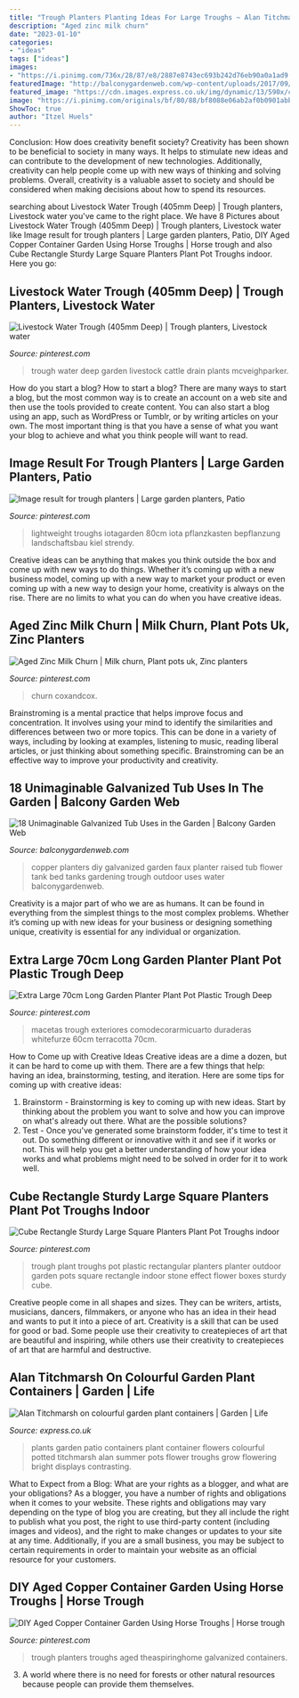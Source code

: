 ```yaml
---
title: "Trough Planters Planting Ideas For Large Troughs ~ Alan Titchmarsh On Colourful Garden Plant Containers"
description: "Aged zinc milk churn"
date: "2023-01-10"
categories:
- "ideas"
tags: ["ideas"]
images:
- "https://i.pinimg.com/736x/28/87/e8/2887e8743ec693b242d76eb90a0a1ad9.jpg"
featuredImage: "http://balconygardenweb.com/wp-content/uploads/2017/09/1.-DIY-Faux-Copper-Planters.jpg"
featured_image: "https://cdn.images.express.co.uk/img/dynamic/13/590x/colourful_garden_containe-477723.jpg"
image: "https://i.pinimg.com/originals/bf/80/88/bf8088e06ab2af0b0901abb6ca7f4516.jpg"
ShowToc: true
author: "Itzel Huels"
---
```



Conclusion: How does creativity benefit society?
Creativity has been shown to be beneficial to society in many ways. It helps to stimulate new ideas and can contribute to the development of new technologies. Additionally, creativity can help people come up with new ways of thinking and solving problems. Overall, creativity is a valuable asset to society and should be considered when making decisions about how to spend its resources.

	

		
searching about Livestock Water Trough (405mm Deep) | Trough planters, Livestock water you've came to the right place. We have 8 Pictures about Livestock Water Trough (405mm Deep) | Trough planters, Livestock water like Image result for trough planters | Large garden planters, Patio, DIY Aged Copper Container Garden Using Horse Troughs | Horse trough and also Cube Rectangle Sturdy Large Square Planters Plant Pot Troughs indoor. Here you go:
		
    
## Livestock Water Trough (405mm Deep) | Trough Planters, Livestock Water

<img loading=lazy src="https://i.pinimg.com/736x/28/87/e8/2887e8743ec693b242d76eb90a0a1ad9.jpg" onerror="this.onerror=null;this.src='https://tse3.mm.bing.net/th?id=OIP.KHa1jUwzoNv9Fdh9BzeKZQHaHa&amp;pid=15.1';" alt="Livestock Water Trough (405mm Deep) | Trough planters, Livestock water">

_Source: pinterest.com_

>trough water deep garden livestock cattle drain plants mcveighparker. 

	

How do you start a blog?
How to start a blog? There are many ways to start a blog, but the most common way is to create an account on a web site and then use the tools provided to create content. You can also start a blog using an app, such as WordPress or Tumblr, or by writing articles on your own. The most important thing is that you have a sense of what you want your blog to achieve and what you think people will want to read.

    
## Image Result For Trough Planters | Large Garden Planters, Patio

<img loading=lazy src="https://i.pinimg.com/originals/a4/63/dd/a463dd4dabd4013efb4c0f6f6959a00d.jpg" onerror="this.onerror=null;this.src='https://tse1.mm.bing.net/th?id=OIP.bSzTJr0jfhe5GfrisJWafQHaJT&amp;pid=15.1';" alt="Image result for trough planters | Large garden planters, Patio">

_Source: pinterest.com_

>lightweight troughs iotagarden 80cm iota pflanzkasten bepflanzung landschaftsbau kiel strendy. 

	

Creative ideas can be anything that makes you think outside the box and come up with new ways to do things. Whether it’s coming up with a new business model, coming up with a new way to market your product or even coming up with a new way to design your home, creativity is always on the rise. There are no limits to what you can do when you have creative ideas.

    
## Aged Zinc Milk Churn | Milk Churn, Plant Pots Uk, Zinc Planters

<img loading=lazy src="https://i.pinimg.com/736x/31/24/7c/31247c884b76450d9640d0d0b99887fa.jpg" onerror="this.onerror=null;this.src='https://tse4.mm.bing.net/th?id=OIP.Byqusz-B9ntw4oURfl89pAHaJ4&amp;pid=15.1';" alt="Aged Zinc Milk Churn | Milk churn, Plant pots uk, Zinc planters">

_Source: pinterest.com_

>churn coxandcox. 

	

Brainstroming is a mental practice that helps improve focus and concentration. It involves using your mind to identify the similarities and differences between two or more topics. This can be done in a variety of ways, including by looking at examples, listening to music, reading liberal articles, or just thinking about something specific. Brainstroming can be an effective way to improve your productivity and creativity.

    
## 18 Unimaginable Galvanized Tub Uses In The Garden | Balcony Garden Web

<img loading=lazy src="http://balconygardenweb.com/wp-content/uploads/2017/09/1.-DIY-Faux-Copper-Planters.jpg" onerror="this.onerror=null;this.src='https://tse3.mm.bing.net/th?id=OIP.Ug_QBcIRmkCCU8RYFtBO9QHaLG&amp;pid=15.1';" alt="18 Unimaginable Galvanized Tub Uses in the Garden | Balcony Garden Web">

_Source: balconygardenweb.com_

>copper planters diy galvanized garden faux planter raised tub flower tank bed tanks gardening trough outdoor uses water balconygardenweb. 

	

Creativity is a major part of who we are as humans. It can be found in everything from the simplest things to the most complex problems. Whether it’s coming up with new ideas for your business or designing something unique, creativity is essential for any individual or organization.

    
## Extra Large 70cm Long Garden Planter Plant Pot Plastic Trough Deep

<img loading=lazy src="https://i.pinimg.com/736x/2b/f6/3e/2bf63ea39c27f7fbc65a1900cdd5f7b5.jpg" onerror="this.onerror=null;this.src='https://tse1.mm.bing.net/th?id=OIP.Gk4Lec98_xupzBhD6Tt8AAHaEe&amp;pid=15.1';" alt="Extra Large 70cm Long Garden Planter Plant Pot Plastic Trough Deep">

_Source: pinterest.com_

>macetas trough exteriores comodecorarmicuarto duraderas whitefurze 60cm terracotta 70cm. 

	

How to Come up with Creative Ideas
Creative ideas are a dime a dozen, but it can be hard to come up with them. There are a few things that help: having an idea, brainstorming, testing, and iteration. 
Here are some tips for coming up with creative ideas:

1. Brainstorm - Brainstorming is key to coming up with new ideas. Start by thinking about the problem you want to solve and how you can improve on what's already out there. What are the possible solutions? 
2. Test - Once you've generated some brainstorm fodder, it's time to test it out. Do something different or innovative with it and see if it works or not. This will help you get a better understanding of how your idea works and what problems might need to be solved in order for it to work well. 

    
## Cube Rectangle Sturdy Large Square Planters Plant Pot Troughs Indoor

<img loading=lazy src="https://i.pinimg.com/originals/bf/80/88/bf8088e06ab2af0b0901abb6ca7f4516.jpg" onerror="this.onerror=null;this.src='https://tse2.mm.bing.net/th?id=OIP.A4VpJVNYhFgvP2sLYUCg3AHaD5&amp;pid=15.1';" alt="Cube Rectangle Sturdy Large Square Planters Plant Pot Troughs indoor">

_Source: pinterest.com_

>trough plant troughs pot plastic rectangular planters planter outdoor garden pots square rectangle indoor stone effect flower boxes sturdy cube. 

	

Creative people come in all shapes and sizes. They can be writers, artists, musicians, dancers, filmmakers, or anyone who has an idea in their head and wants to put it into a piece of art. Creativity is a skill that can be used for good or bad. Some people use their creativity to createpieces of art that are beautiful and inspiring, while others use their creativity to createpieces of art that are harmful and destructive.

    
## Alan Titchmarsh On Colourful Garden Plant Containers | Garden | Life

<img loading=lazy src="https://cdn.images.express.co.uk/img/dynamic/13/590x/colourful_garden_containe-477723.jpg" onerror="this.onerror=null;this.src='https://tse3.mm.bing.net/th?id=OIP.SiGR9NTciIAbn89WuP9oUQHaEZ&amp;pid=15.1';" alt="Alan Titchmarsh on colourful garden plant containers | Garden | Life">

_Source: express.co.uk_

>plants garden patio containers plant container flowers colourful potted titchmarsh alan summer pots flower troughs grow flowering bright displays contrasting. 

	

What to Expect from a Blog: What are your rights as a blogger, and what are your obligations?
As a blogger, you have a number of rights and obligations when it comes to your website. These rights and obligations may vary depending on the type of blog you are creating, but they all include the right to publish what you post, the right to use third-party content (including images and videos), and the right to make changes or updates to your site at any time. Additionally, if you are a small business, you may be subject to certain requirements in order to maintain your website as an official resource for your customers.

    
## DIY Aged Copper Container Garden Using Horse Troughs | Horse Trough

<img loading=lazy src="https://i.pinimg.com/originals/c8/c1/18/c8c11815e02654bc2c67722f4fe8d925.jpg" onerror="this.onerror=null;this.src='https://tse4.mm.bing.net/th?id=OIP.atWwuccw8r3x5uDVEtlLmAHaHa&amp;pid=15.1';" alt="DIY Aged Copper Container Garden Using Horse Troughs | Horse trough">

_Source: pinterest.com_

>trough planters troughs aged theaspiringhome galvanized containers. 

	

3. A world where there is no need for forests or other natural resources because people can provide them themselves. 

